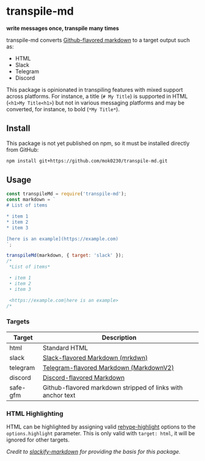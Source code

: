 # transpile-md

**write messages once, transpile many times**

<!-- TODO: add this content back once the infrastructure exists!
![Build Status](https://github.com/jsarafajr/slackify-markdown/workflows/Build%20CI/badge.svg?branch=master)
[![codecov](https://codecov.io/gh/jsarafajr/slackify-markdown/branch/master/graph/badge.svg)](https://codecov.io/gh/jsarafajr/slackify-markdown) [![Known Vulnerabilities](https://snyk.io/test/github/jsarafajr/slackify-markdown/badge.svg)](https://snyk.io/test/github/jsarafajr/slackify-markdown) -->

transpile-md converts [Github-flavored markdown](https://github.github.com/gfm/) to a target output such as:

- HTML
- Slack
- Telegram
- Discord

This package is opinionated in transpiling features with mixed support across platforms. For instance, a title (`# My Title`) is supported in HTML (`<h1>My Title<h1>`) but not in various messaging platforms and may be converted, for instance, to bold (`*My Title*`).

## Install

This package is not yet published on npm, so it must be installed directly from GitHub:

```bash
npm install git+https://github.com/mok0230/transpile-md.git
```

<!--TODO: add this back when package is on npm
 ```bash
npm install slackify-markdown
``` -->

## Usage

```js
const transpileMd = require('transpile-md');
const markdown = `
# List of items

* item 1
* item 2
* item 3

[here is an example](https://example.com)
`;

transpileMd(markdown, { target: 'slack' });
/*
 *List of items*

 • item 1
 • item 2
 • item 3

 <https://example.com|here is an example>
/*
```

### Targets

| Target   | Description                                                                                                                                   |
| -------- | --------------------------------------------------------------------------------------------------------------------------------------------- |
| html     | Standard HTML                                                                                                                                 |
| slack    | [Slack-flavored Markdown (mrkdwn)](https://api.slack.com/reference/surfaces/formatting)                                                       |
| telegram | [Telegram-flavored Markdown (MarkdownV2)](https://core.telegram.org/bots/api#markdownv2-style)                                                |
| discord  | [Discord-flavored Markdown](https://support.discord.com/hc/en-us/articles/210298617-Markdown-Text-101-Chat-Formatting-Bold-Italic-Underline-) |
| safe-gfm | Github-flavored markdown stripped of links with anchor text                                                                                   |

### HTML Highlighting

HTML can be highlighted by assigning valid [rehype-highlight](https://github.com/rehypejs/rehype-highlight#api) options to the `options.highlight` parameter. This is only valid with `target: html`, it will be ignored for other targets.

_Credit to [slackify-markdown](https://github.com/jsarafajr/slackify-markdown) for providing the basis for this package._
